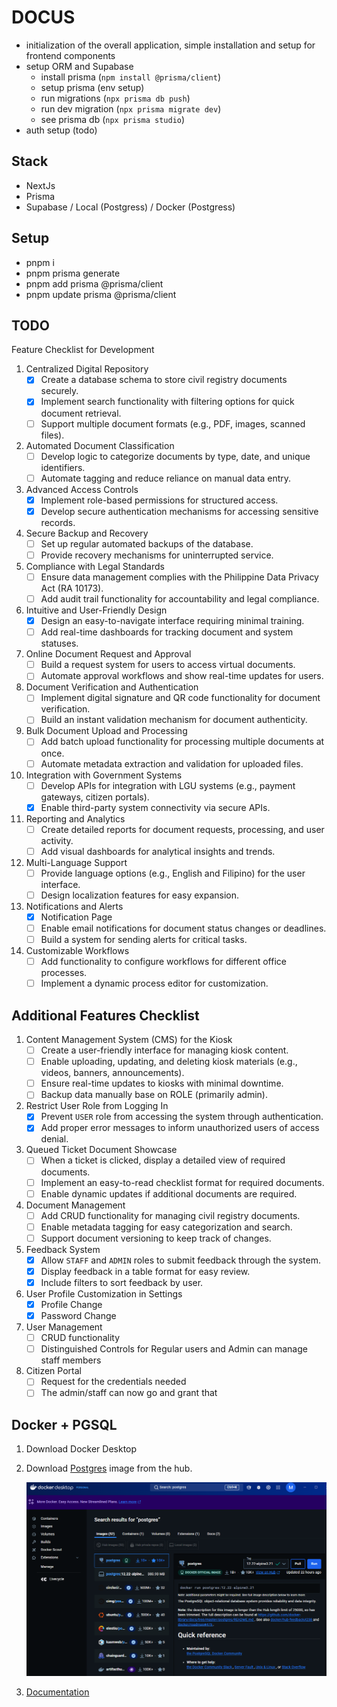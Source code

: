 # DOCUS

- initialization of the overall application, simple installation and setup for frontend components
- setup ORM and Supabase
  - install prisma (`npm install @prisma/client`)
  - setup prisma (env setup)
  - run migrations (`npx prisma db push`)
  - run dev migration (`npx prisma migrate dev`)
  - see prisma db (`npx prisma studio`)
- auth setup (todo)

## Stack

- NextJs
- Prisma
- Supabase / Local (Postgress) / Docker (Postgress)

## Setup

- pnpm i
- pnpm prisma generate
- pnpm add prisma @prisma/client
- pnpm update prisma @prisma/client

## TODO

Feature Checklist for Development

1. Centralized Digital Repository
   - [x] Create a database schema to store civil registry documents securely.
   - [x] Implement search functionality with filtering options for quick document retrieval.
   - [ ] Support multiple document formats (e.g., PDF, images, scanned files).

2. Automated Document Classification
   - [ ] Develop logic to categorize documents by type, date, and unique identifiers.
   - [ ] Automate tagging and reduce reliance on manual data entry.

3. Advanced Access Controls
   - [x] Implement role-based permissions for structured access.
   - [x] Develop secure authentication mechanisms for accessing sensitive records.

4. Secure Backup and Recovery
   - [ ] Set up regular automated backups of the database.
   - [ ] Provide recovery mechanisms for uninterrupted service.

5. Compliance with Legal Standards
   - [ ] Ensure data management complies with the Philippine Data Privacy Act (RA 10173).
   - [ ] Add audit trail functionality for accountability and legal compliance.

6. Intuitive and User-Friendly Design
   - [x] Design an easy-to-navigate interface requiring minimal training.
   - [ ] Add real-time dashboards for tracking document and system statuses.

7. Online Document Request and Approval
   - [ ] Build a request system for users to access virtual documents.
   - [ ] Automate approval workflows and show real-time updates for users.

8. Document Verification and Authentication
   - [ ] Implement digital signature and QR code functionality for document verification.
   - [ ] Build an instant validation mechanism for document authenticity.

9. Bulk Document Upload and Processing
   - [ ] Add batch upload functionality for processing multiple documents at once.
   - [ ] Automate metadata extraction and validation for uploaded files.

10. Integration with Government Systems
    - [ ] Develop APIs for integration with LGU systems (e.g., payment gateways, citizen portals).
    - [x] Enable third-party system connectivity via secure APIs.

11. Reporting and Analytics
    - [ ] Create detailed reports for document requests, processing, and user activity.
    - [ ] Add visual dashboards for analytical insights and trends.

12. Multi-Language Support
    - [ ] Provide language options (e.g., English and Filipino) for the user interface.
    - [ ] Design localization features for easy expansion.

13. Notifications and Alerts
    - [x] Notification Page
    - [ ] Enable email notifications for document status changes or deadlines.
    - [ ] Build a system for sending alerts for critical tasks.

14. Customizable Workflows
    - [ ] Add functionality to configure workflows for different office processes.
    - [ ] Implement a dynamic process editor for customization.

## Additional Features Checklist

1. Content Management System (CMS) for the Kiosk
   - [ ] Create a user-friendly interface for managing kiosk content.
   - [ ] Enable uploading, updating, and deleting kiosk materials (e.g., videos, banners, announcements).
   - [ ] Ensure real-time updates to kiosks with minimal downtime.
   - [ ] Backup data manually base on ROLE (primarily admin).

2. Restrict User Role from Logging In
   - [x] Prevent `USER` role from accessing the system through authentication.
   - [x] Add proper error messages to inform unauthorized users of access denial.

3. Queued Ticket Document Showcase
   - [ ] When a ticket is clicked, display a detailed view of required documents.
   - [ ] Implement an easy-to-read checklist format for required documents.
   - [ ] Enable dynamic updates if additional documents are required.

4. Document Management
   - [ ] Add CRUD functionality for managing civil registry documents.
   - [ ] Enable metadata tagging for easy categorization and search.
   - [ ] Support document versioning to keep track of changes.

5. Feedback System
   - [x] Allow `STAFF` and `ADMIN` roles to submit feedback through the system.
   - [x] Display feedback in a table format for easy review.
   - [x] Include filters to sort feedback by user.

6. User Profile Customization in Settings
   - [x] Profile Change
   - [x] Password Change

7. User Management
   - [ ] CRUD functionality
   - [ ] Distinguished Controls for Regular users and Admin can manage staff members

8. Citizen Portal
   - [ ] Request for the credentials needed
   - [ ] The admin/staff can now go and grant that

## Docker + PGSQL

1. Download Docker Desktop
2. Download [Postgres](https://hub.docker.com/_/postgres) image from the hub.

   ![alt text](./public//documentation//pg-dl.png)

3. [Documentation](https://www.docker.com/blog/how-to-use-the-postgres-docker-official-image/)
